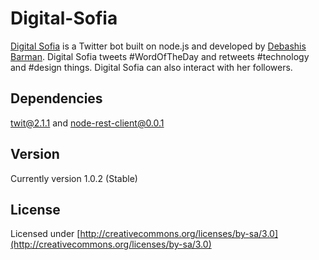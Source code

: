 # Digital-Sofia

[Digital Sofia](https://twitter.com/@digitalsofia) is a Twitter bot built on node.js and developed by [Debashis Barman](https://twitter.com/@DebashisBarman). Digital Sofia tweets #WordOfTheDay and retweets #technology and #design things. Digital Sofia can also interact with her followers.

## Dependencies

[twit@2.1.1](https://github.com/ttezel/twit) and [node-rest-client@0.0.1](https://github.com/aacerox/node-rest-client)

## Version

Currently version 1.0.2 (Stable)

## License

Licensed under [http://creativecommons.org/licenses/by-sa/3.0](http://creativecommons.org/licenses/by-sa/3.0)
